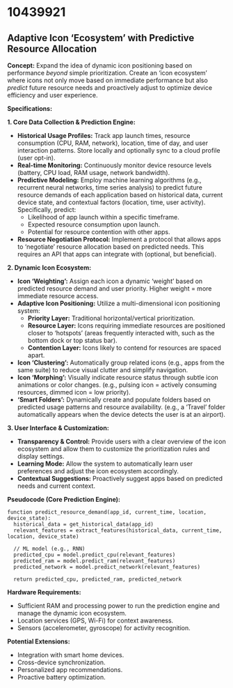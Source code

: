 # 10439921

## Adaptive Icon ‘Ecosystem’ with Predictive Resource Allocation

**Concept:** Expand the idea of dynamic icon positioning based on performance *beyond* simple prioritization. Create an ‘icon ecosystem’ where icons not only move based on immediate performance but also *predict* future resource needs and proactively adjust to optimize device efficiency and user experience.

**Specifications:**

**1. Core Data Collection & Prediction Engine:**

*   **Historical Usage Profiles:** Track app launch times, resource consumption (CPU, RAM, network), location, time of day, and user interaction patterns. Store locally and optionally sync to a cloud profile (user opt-in).
*   **Real-time Monitoring:** Continuously monitor device resource levels (battery, CPU load, RAM usage, network bandwidth).
*   **Predictive Modeling:** Employ machine learning algorithms (e.g., recurrent neural networks, time series analysis) to predict future resource demands of each application based on historical data, current device state, and contextual factors (location, time, user activity). Specifically, predict:
    *   Likelihood of app launch within a specific timeframe.
    *   Expected resource consumption upon launch.
    *   Potential for resource contention with other apps.
*   **Resource Negotiation Protocol:** Implement a protocol that allows apps to ‘negotiate’ resource allocation based on predicted needs. This requires an API that apps can integrate with (optional, but beneficial).

**2. Dynamic Icon Ecosystem:**

*   **Icon ‘Weighting’:** Assign each icon a dynamic ‘weight’ based on predicted resource demand and user priority. Higher weight = more immediate resource access.
*   **Adaptive Icon Positioning:** Utilize a multi-dimensional icon positioning system:
    *   **Priority Layer:** Traditional horizontal/vertical prioritization.
    *   **Resource Layer:** Icons requiring immediate resources are positioned closer to ‘hotspots’ (areas frequently interacted with, such as the bottom dock or top status bar).
    *   **Contention Layer:** Icons likely to contend for resources are spaced apart.
*   **Icon ‘Clustering’:** Automatically group related icons (e.g., apps from the same suite) to reduce visual clutter and simplify navigation.
*   **Icon ‘Morphing’:** Visually indicate resource status through subtle icon animations or color changes. (e.g., pulsing icon = actively consuming resources, dimmed icon = low priority).
*   **‘Smart Folders’:** Dynamically create and populate folders based on predicted usage patterns and resource availability. (e.g., a ‘Travel’ folder automatically appears when the device detects the user is at an airport).

**3. User Interface & Customization:**

*   **Transparency & Control:** Provide users with a clear overview of the icon ecosystem and allow them to customize the prioritization rules and display settings.
*   **Learning Mode:** Allow the system to automatically learn user preferences and adjust the icon ecosystem accordingly.
*   **Contextual Suggestions:** Proactively suggest apps based on predicted needs and current context.

**Pseudocode (Core Prediction Engine):**

```
function predict_resource_demand(app_id, current_time, location, device_state):
  historical_data = get_historical_data(app_id)
  relevant_features = extract_features(historical_data, current_time, location, device_state)

  // ML model (e.g., RNN)
  predicted_cpu = model.predict_cpu(relevant_features)
  predicted_ram = model.predict_ram(relevant_features)
  predicted_network = model.predict_network(relevant_features)

  return predicted_cpu, predicted_ram, predicted_network
```

**Hardware Requirements:**

*   Sufficient RAM and processing power to run the prediction engine and manage the dynamic icon ecosystem.
*   Location services (GPS, Wi-Fi) for context awareness.
*   Sensors (accelerometer, gyroscope) for activity recognition.

**Potential Extensions:**

*   Integration with smart home devices.
*   Cross-device synchronization.
*   Personalized app recommendations.
*   Proactive battery optimization.